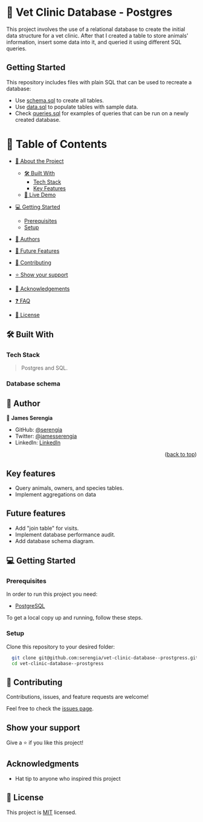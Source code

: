 <!-- PROJECT DESCRIPTION -->

# 📖 Vet Clinic Database - Postgres <a name="about-project"></a>

This project involves the use of a relational database to create the initial data structure for a vet clinic. After that I created a table to store animals' information, insert some data into it, and queried it using different SQL queries.

## Getting Started

This repository includes files with plain SQL that can be used to recreate a database:

- Use [schema.sql](./schema.sql) to create all tables.
- Use [data.sql](./data.sql) to populate tables with sample data.
- Check [queries.sql](./queries.sql) for examples of queries that can be run on a newly created database.

<a name="readme-top"></a>

<!-- TABLE OF CONTENTS -->

# 📗 Table of Contents

- [📖 About the Project](#about-project)
  - [🛠 Built With](#built-with)
    - [Tech Stack](#tech-stack)
    - [Key Features](#key-features)
  - [🚀 Live Demo](#live-demo)
- [💻 Getting Started](#getting-started)

  - [Prerequisites](#prerequisites)
  - [Setup](#setup)

- [👥 Authors](#authors)
- [🔭 Future Features](#future-features)
- [🤝 Contributing](#contributing)
- [⭐️ Show your support](#support)
- [🙏 Acknowledgements](#acknowledgements)
- [❓ FAQ](#faq)
- [📝 License](#license)

## 🛠 Built With <a name="built-with"></a>

### Tech Stack <a name="tech-stack"></a>

> Postgres and SQL.

### Database schema

<!-- AUTHORS -->

## 👥 Author <a name="authors"></a>

👤 **James Serengia**

- GitHub: [@serengia](https://github.com/serengia)
- Twitter: [@jamesserengia](https://twitter.com/jamesserengia)
- LinkedIn: [LinkedIn](https://linkedin.com/in/james-serengia)

<p align="right">(<a href="#readme-top">back to top</a>)</p>

<!-- FUTURE FEATURES -->

## Key features <a name="key-features"></a>

- Query animals, owners, and species tables.
- Implement aggregations on data

## Future features <a name="future-features"></a>

- Add "join table" for visits.
- Implement database performance audit.
- Add database schema diagram.

## 💻 Getting Started <a name="getting-started"></a>

### Prerequisites

In order to run this project you need:

- [PostgreSQL](https://www.postgresql.org/download/)

To get a local copy up and running, follow these steps.

### Setup

Clone this repository to your desired folder:

```sh
  git clone git@github.com:serengia/vet-clinic-database--prostgress.git
  cd vet-clinic-database--prostgress
```

<!-- CONTRIBUTING -->

## 🤝 Contributing <a name="contributing"></a>

Contributions, issues, and feature requests are welcome!

Feel free to check the [issues page](../../issues/).

## Show your support <a name="support"></a>

Give a ⭐️ if you like this project!

## Acknowledgments <a name="acknowledgements"></a>

- Hat tip to anyone who inspired this project

## 📝 License <a name="license"></a>

This project is [MIT](./MIT.md) licensed.

<a name="readme-top"></a>
